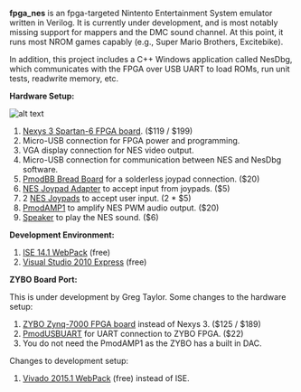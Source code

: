 **fpga_nes** is an fpga-targeted Nintento Entertainment System emulator written in Verilog.  It is currently under development, and is most notably missing support for mappers and the DMC sound channel.  At this point, it runs most NROM games capably (e.g., Super Mario Brothers, Excitebike).

In addition, this project includes a C++ Windows application called NesDbg, which communicates with the FPGA over USB UART to load ROMs, run unit tests, readwrite memory, etc.

**Hardware Setup:**

![alt text](http://1.bp.blogspot.com/-BfVh-h9vj14/T-9pofsWmEI/AAAAAAAAAG8/kW62NiNQTsE/s320/setup.jpg "Title")

1. [Nexys 3 Spartan-6 FPGA board](http://www.digilentinc.com/Products/Detail.cfm?NavPath=2,400,897&Prod=NEXYS3). ($119 / $199)
2. Micro-USB connection for FPGA power and programming.
3. VGA display connection for NES video output.
4. Micro-USB connection for communication between NES and NesDbg software.
5. [PmodBB Bread Board](http://www.digilentinc.com/Products/Detail.cfm?NavPath=2,401,471&Prod=PMOD-BB) for a solderless joypad connection.  ($20)
6. [NES Joypad Adapter](http://www.parallax.com/StoreSearchResults/tabid/768/txtSearch/nes/List/0/SortField/4/ProductID/613/Default.aspx) to accept input from joypads.  ($5)
7. 2 [NES Joypads](http://www.parallax.com/Store/Accessories/Hardware/tabid/162/txtSearch/nes/List/0/SortField/4/ProductID/528/Default.aspx) to accept user input.  (2 * $5)
8. [PmodAMP1](http://www.digilentinc.com/Products/Detail.cfm?Prod=PMOD-AMP1) to amplify NES PWM audio output.  ($20)
9. [Speaker](http://www.digilentinc.com/Products/Catalog.cfm?NavPath=2,393&Cat=3) to play the NES sound.  ($6)


**Development Environment:**

1. [ISE 14.1 WebPack](http://www.xilinx.com/support/download/index.htm) (free)
2. [Visual Studio 2010 Express](http://www.microsoft.com/visualstudio/en-us/products/2010-editions/visual-cpp-express) (free)

**ZYBO Board Port:**

This is under development by Greg Taylor. Some changes to the hardware setup:

1. [ZYBO Zynq-7000 FPGA board](https://www.digilentinc.com/Products/Detail.cfm?NavPath=2,400,1198&Prod=ZYBO) instead of Nexys 3. ($125 / $189)
2. [PmodUSBUART](https://digilentinc.com/Products/Detail.cfm?NavPath=2,401,928&Prod=PMOD-USB-UART) for UART connection to ZYBO FPGA.  ($22)
3. You do not need the PmodAMP1 as the ZYBO has a built in DAC.

Changes to development setup:

1. [Vivado 2015.1 WebPack](http://www.xilinx.com/support/download.html) (free) instead of ISE.

